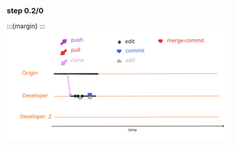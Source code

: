 ### step 0.2/0

<!-- pages-include -->
:::{margin}
:::
![cycle prepull](figures/cycle_first_prepull.svg)
